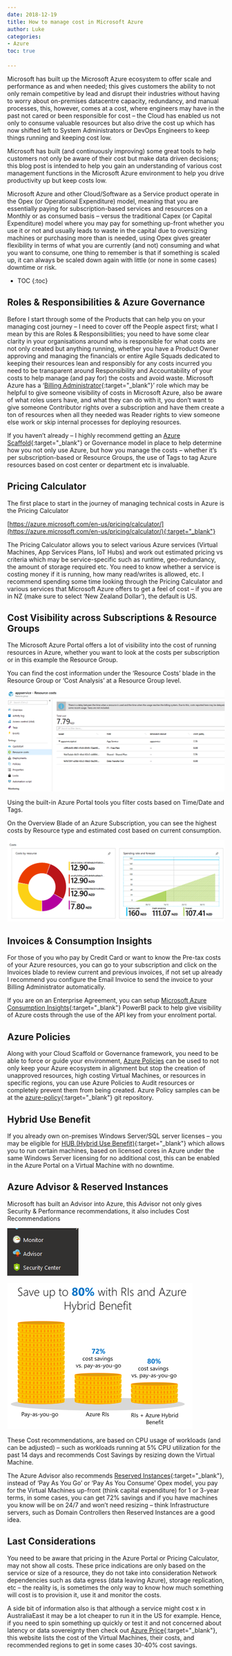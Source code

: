 ```yaml
---
date: 2018-12-19
title: How to manage cost in Microsoft Azure
author: Luke
categories:
- Azure
toc: true

---
```

Microsoft has built up the Microsoft Azure ecosystem to offer scale and performance as and when needed; this gives customers the ability to not only remain competitive by lead and disrupt their industries without having to worry about on-premises datacentre capacity, redundancy, and manual processes, this, however, comes at a cost, where engineers may have in the past not cared or been responsible for cost – the Cloud has enabled us not only to consume valuable resources but also drive the cost up which has now shifted left to System Administrators or DevOps Engineers to keep things running and keeping cost low.

Microsoft has built (and continuously improving) some great tools to help customers not only be aware of their cost but make data driven decisions; this blog post is intended to help you gain an understanding of various cost management functions in the Microsoft Azure environment to help you drive productivity up but keep costs low.

Microsoft Azure and other Cloud/Software as a Service product operate in the Opex (or Operational Expenditure) model, meaning that you are essentially paying for subscription-based services and resources on a Monthly or as consumed basis – versus the traditional Capex (or Capital Expenditure) model where you may pay for something up-front whether you use it or not and usually leads to waste in the capital due to oversizing machines or purchasing more than is needed, using Opex gives greater flexibility in terms of what you are currently (and not) consuming and what you want to consume, one thing to remember is that if something is scaled up, it can always be scaled down again with little (or none in some cases) downtime or risk.

* TOC {:toc}

## Roles & Responsibilities & Azure Governance

Before I start through some of the Products that can help you on your managing cost journey – I need to cover off the People aspect first; what I mean by this are Roles & Responsibilities; you need to have some clear clarity in your organisations around who is responsible for what costs are not only created but anything running, whether you have a Product Owner approving and managing the financials or entire Agile Squads dedicated to keeping their resources lean and responsibly for any costs incurred you need to be transparent around Responsibility and Accountability of your costs to help manage (and pay for) the costs and avoid waste. Microsoft Azure has a ‘[Billing Administrator](https://docs.microsoft.com/en-us/azure/role-based-access-control/rbac-and-directory-admin-roles){:target="_blank"}’ role which may be helpful to give someone visibility of costs in Microsoft Azure, also be aware of what roles users have, and what they can do with it, you don’t want to give someone Contributor rights over a subscription and have them create a ton of resources when all they needed was Reader rights to view someone else work or skip internal processes for deploying resources.

If you haven’t already – I highly recommend getting an [Azure Scaffold](https://docs.microsoft.com/en-us/azure/architecture/cloud-adoption/appendix/azure-scaffold){:target="_blank"} or Governance model in place to help determine how you not only use Azure, but how you manage the costs – whether it’s per subscription-based or Resource Groups, the use of Tags to tag Azure resources based on cost center or department etc is invaluable.

## Pricing Calculator

The first place to start in the journey of managing technical costs in Azure is the Pricing Calculator

[https://azure.microsoft.com/en-us/pricing/calculator/](https://azure.microsoft.com/en-us/pricing/calculator/){:target="_blank"}

The Pricing Calculator allows you to select various Azure services (Virtual Machines, App Services Plans, IoT Hubs) and work out estimated pricing vs criteria which may be service-specific such as runtime, geo-redundancy, the amount of storage required etc. You need to know whether a service is costing money if it is running, how many read/writes is allowed, etc. I recommend spending some time looking through the Pricing Calculator and various services that Microsoft Azure offers to get a feel of cost – if you are in NZ (make sure to select ‘New Zealand Dollar’), the default is US.

## Cost Visibility across Subscriptions & Resource Groups

The Microsoft Azure Portal offers a lot of visibility into the cost of running resources in Azure, whether you want to look at the costs per subscription or in this example the Resource Group.

You can find the cost information under the ‘Resource Costs’ blade in the Resource Group or ‘Cost Analysis’ at a Resource Group level.

![Azure Resource Group Costs](/images/posts/appservice_resourcecosts.png)

Using the built-in Azure Portal tools you filter costs based on Time/Date and Tags.

On the Overview Blade of an Azure Subscription, you can see the highest costs by Resource type and estimated cost based on current consumption.

![Azure Subscription Forecast](/images/posts/subscription_costs_forecast.png)

## Invoices & Consumption Insights

For those of you who pay by Credit Card or want to know the Pre-tax costs of your Azure resources, you can go to your subscription and click on the Invoices blade to review current and previous invoices, if not set up already I recommend you configure the Email Invoice to send the invoice to your Billing Administrator automatically.

If you are on an Enterprise Agreement, you can setup [Microsoft Azure Consumption Insights](https://docs.microsoft.com/en-us/power-bi/desktop-connect-azure-consumption-insights){:target="_blank"} PowerBI pack to help give visibility of Azure costs through the use of the API key from your enrolment portal.

## Azure Policies

Along with your Cloud Scaffold or Governance framework, you need to be able to force or guide your environment, [Azure Policies](https://docs.microsoft.com/en-us/azure/governance/policy/overview) can be used to not only keep your Azure ecosystem in alignment but stop the creation of unapproved resources, high costing Virtual Machines, or resources in specific regions, you can use Azure Policies to Audit resources or completely prevent them from being created. Azure Policy samples can be at the [azure-policy](https://github.com/Azure/azure-policy/tree/master/samples){:target="_blank"} git repository.

## Hybrid Use Benefit

If you already own on-premises Windows Server/SQL server licenses – you may be eligible for [HUB (Hybrid Use Benefit)](https://azure.microsoft.com/en-us/pricing/hybrid-benefit/){:target="_blank"} which allows you to run certain machines, based on licensed cores in Azure under the same Windows Server licensing for no additional cost, this can be enabled in the Azure Portal on a Virtual Machine with no downtime.

## Azure Advisor & Reserved Instances

Microsoft has built an Advisor into Azure, this Advisor not only gives Security & Performance recommendations, it also includes Cost Recommendations

![Azure Advisor](/images/posts/azureadvisorbutton.png)

![Azure Reserved Instance](/images/posts/azurerihub.png)

These Cost recommendations, are based on CPU usage of workloads (and can be adjusted) – such as workloads running at 5% CPU utilization for the past 14 days and recommends Cost Savings by resizing down the Virtual Machine.

The Azure Advisor also recommends [Reserved Instances](https://azure.microsoft.com/en-us/pricing/reserved-vm-instances/){:target="_blank"}, instead of ‘Pay As You Go’ or ‘Pay As You Consume’ Opex model, you pay for the Virtual Machines up-front (think capital expenditure) for 1 or 3-year terms, in some cases, you can get 72% savings and if you have machines you know will be on 24/7 and won’t need resizing – think Infrastructure servers, such as Domain Controllers then Reserved Instances are a good idea.

## Last Considerations

You need to be aware that pricing in the Azure Portal or Pricing Calculator, may not show all costs. These price indications are only based on the service or size of a resource, they do not take into consideration Network dependencies such as data egress (data leaving Azure), storage replication, etc – the reality is, is sometimes the only way to know how much something will cost is to provision it, use it and monitor the costs.

A side bit of information also is that although a service might cost x in AustraliaEast it may be a lot cheaper to run it in the US for example. Hence, if you need to spin something up quickly or test it and not concerned about latency or data sovereignty then check out [Azure Price](https://azureprice.net/?currency=NZD){:target="_blank"}, this website lists the cost of the Virtual Machines, their costs, and recommended regions to get in some cases 30-40% cost savings.